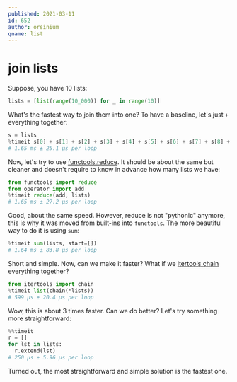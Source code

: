 ```yaml
---
published: 2021-03-11
id: 652
author: orsinium
qname: list
---
```


# join lists

Suppose, you have 10 lists:

```python
lists = [list(range(10_000)) for _ in range(10)]
```

What's the fastest way to join them into one? To have a baseline, let's just `+` everything together:

```python
s = lists
%timeit s[0] + s[1] + s[2] + s[3] + s[4] + s[5] + s[6] + s[7] + s[8] + s[9]
# 1.65 ms ± 25.1 µs per loop
```

Now, let's try to use [functools.reduce](https://t.me/pythonetc/357). It should be about the same but cleaner and doesn't require to know in advance how many lists we have:

```python
from functools import reduce
from operator import add
%timeit reduce(add, lists)
# 1.65 ms ± 27.2 µs per loop
```

Good, about the same speed. However, reduce is not "pythonic" anymore, this is why it was moved from built-ins into `functools`. The more beautiful way to do it is using `sum`:

```python
%timeit sum(lists, start=[])
# 1.64 ms ± 83.8 µs per loop
```

Short and simple. Now, can we make it faster? What if we [itertools.chain](https://t.me/pythonetc/461) everything together?

```python
from itertools import chain
%timeit list(chain(*lists))
# 599 µs ± 20.4 µs per loop
```

Wow, this is about 3 times faster. Can we do better? Let's try something more straightforward:

```python
%%timeit
r = []
for lst in lists:
  r.extend(lst)
# 250 µs ± 5.96 µs per loop
```

Turned out, the most straightforward and simple solution is the fastest one.
